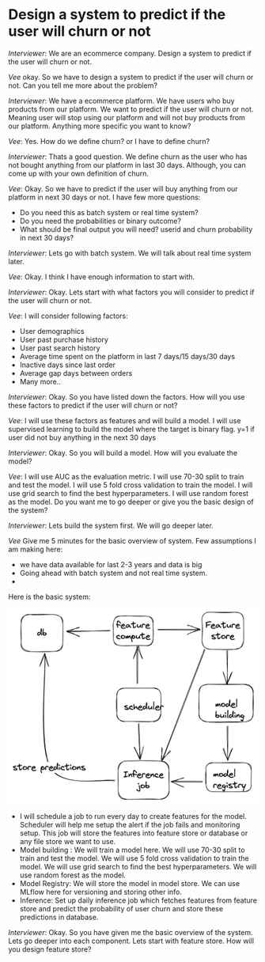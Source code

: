 
# Design a system to predict if the user will churn or not

*Interviewer*: We are an ecommerce company. Design a system to predict if the user will churn or not.

*Vee* okay. So we have to design a system to predict if the user will churn or not. Can you tell me more about the problem?

*Interviewer*: We have a ecommerce platform. We have users who buy products from our platform. We want to predict if the user will churn or not. Meaning user will stop using our platform and will not buy products from our platform. Anything more specific you want to know?

*Vee*: Yes. How do we define churn? or I have to define churn?

*Interviewer*: Thats a good question. We define churn as the user who has not bought anything from our platform in last 30 days. Although, you can come up with your own definition of churn. 

*Vee*: Okay. So we have to predict if the user will buy anything from our platform in next 30 days or not. I have few more questions:

- Do you need this as batch system or real time system?
- Do you need the probabilities or binary outcome?
- What should be final output you will need? userid and churn probability in next 30 days? 

*Interviewer*: Lets go with batch system. We will talk about real time system later.

*Vee*: Okay. I think I have enough information to start with.

*Interviewer*: Okay. Lets start with what factors you will consider to predict if the user will churn or not.

*Vee*: I will consider following factors:

- User demographics
- User past purchase history
- User past search history
- Average time spent on the platform in last 7 days/15 days/30 days
- Inactive days since last order
- Average gap days between orders 
- Many more..

*Interviewer*: Okay. So you have listed down the factors. How will you use these factors to predict if the user will churn or not? 

*Vee*: I will use these factors as features and will build a model. I will use supervised learning to build the model where the target is binary flag. 
y=1 if user did not buy anything in the next 30 days

*Interviewer*: Okay. So you will build a model. How will you evaluate the model?

*Vee*: I will use AUC as the evaluation metric. I will use 70-30 split to train and test the model. I will use 5 fold cross validation to train the model. I will use grid search to find the best hyperparameters. I will use random forest as the model.
Do you want me to go deeper or give you the basic design of the system?

*Interviewer*: Lets build the system first. We will go deeper later.



*Vee* Give me 5 minutes for the basic overview of system. Few assumptions I am making here:

- we have data available for last 2-3 years and data is big
- Going ahead with batch system and not real time system.
- 

Here is the basic system:

![Basic System](attachments/chap1.png)

- I will schedule a job to run every day to create features for the model. Scheduler will help me setup the alert if the job fails and monitoring setup. This job will store the features into feature store or database or any file store we want to use. 
- Model building : We will train a model here. We will use 70-30 split to train and test the model. We will use 5 fold cross validation to train the model. We will use grid search to find the best hyperparameters. We will use random forest as the model. 
- Model Registry: We will store the model in model store. We can use MLflow here for versioning and storing other info. 
- Inference: Set up daily inference job which fetches features from feature store and predict the probability of user churn and store these predictions in database. 


*Interviewer*: Okay. So you have given me the basic overview of the system. Lets go deeper into each component. Lets start with feature store. How will you design feature store?








